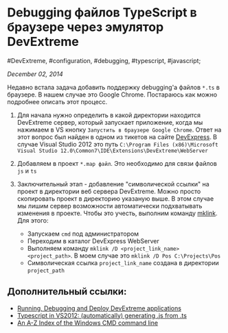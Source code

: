 # Debugging файлов TypeScript в браузере через эмулятор DevExtreme

#DevExtreme, #configuration, #debugging, #typescript, #javascript;

_December 02, 2014_

Недавно встала задача добавить поддержку debugging'а файлов ```*.ts``` в браузере. В нашем случае это Google Chrome. 
Постараюсь как можно подробнее описать этот процесс.

1. Для начала нужно определить в какой директории находится DevExtreme сервер, который запускает приложение, когда мы нажимаем в VS кнопку ```Запустить в браузере Google Chrome```. Ответ на этот вопрос был найден в одном из тикетов на сайте [DevExpress](https://www.devexpress.com/Support/Center/Question/Details/Q523956). В случае Visual Studio 2012 это путь ```C:\Program Files (x86)\Microsoft Visual Studio 12.0\Common7\IDE\Extensions\DevExtreme\WebServer ```

2. Добавляем в проект ```*.map файл```. Это необходимо для связи файлов ```js``` и ```ts```

3. Заключительный этап - добавление "символической ссылки" на проект в директории веб сервера DevExtreme. Можно просто скопировать проект в директорию указаную выше. В этом случае мы лишим сервер возможности автоматически подхватывать изменения в проекте. Чтобы это учесть, выполним команду [mklink](http://ss64.com/nt/mklink.html). Для этого:

    * Запускаем ```cmd``` под администратором
    * Переходим в каталог DevExpress WebServer
    * Выполняем команду ```mklink /D <project_link_name> <project_path>```. В моем случае это ```mklink /D Pos C:\Projects\Pos```
    * Символическая ссылка ```project_link_name``` создана в директории ```project_path```

## Дополнительный ссылки:

* [Running, Debugging and Deploy DevExtreme applications](http://js.devexpress.com/Documentation/Howto/SPA_Framework/Application_Design/?version=14_1#Running)
* [Typescript in VS2012: (automatically) generating .js from .ts](http://stackoverflow.com/questions/12683820/typescript-in-vs2012-automatically-generating-js-from-ts)
* [An A-Z Index of the Windows CMD command line](http://ss64.com/nt/)